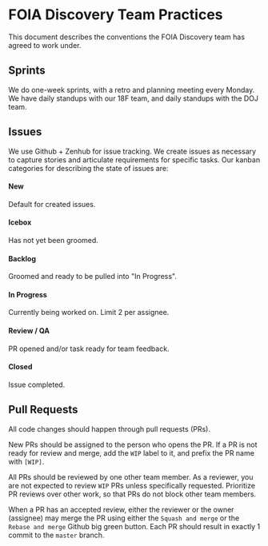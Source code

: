 # FOIA Discovery Team Practices

This document describes the conventions the FOIA Discovery team has agreed to work under.

## Sprints

We do one-week sprints, with a retro and planning meeting every Monday. We have daily standups
with our 18F team, and daily standups with the DOJ team.

## Issues

We use Github + Zenhub for issue tracking. We create issues as necessary to capture stories
and articulate requirements for specific tasks. Our kanban categories for describing the state of
issues are:

#### New

Default for created issues.

#### Icebox

Has not yet been groomed.

#### Backlog

Groomed and ready to be pulled into "In Progress".

#### In Progress

Currently being worked on. Limit 2 per assignee.

#### Review / QA

PR opened and/or task ready for team feedback.

#### Closed

Issue completed.

## Pull Requests

All code changes should happen through pull requests (PRs).

New PRs should be assigned to the person who opens the PR.
If a PR is not ready for review and merge, add the `WIP` label to it,
and prefix the PR name with `[WIP]`.

All PRs should be reviewed by one other team member.
As a reviewer, you are not expected to review `WIP` PRs unless specifically requested.
Prioritize PR reviews over other work, so that PRs do not block other team members.

When a PR has an accepted review, either the reviewer or the owner (assignee)
may merge the PR using either the `Squash and merge` or the `Rebase and merge`
Github big green button. Each PR should result in exactly 1 commit to the `master`
branch.
